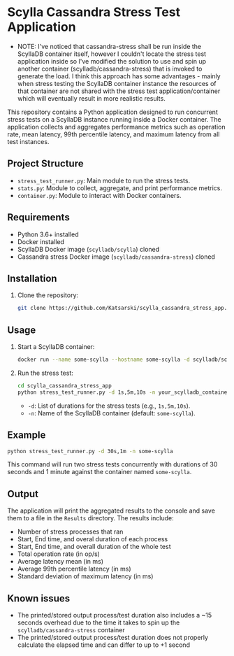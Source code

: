 # Scylla Cassandra Stress Test Application

- NOTE: I've noticed that cassandra-stress shall be run inside the ScyllaDB container itself, however I couldn't locate the stress test application inside so I've modified the solution to use and spin up another container (scylladb/cassandra-stress) that is invoked to generate the load. I think this approach has some advantages - mainly when stress testing the ScyllaDB container instance the resources of that container are not shared with the stress test application/container which will eventually result in more realistic results.

This repository contains a Python application designed to run concurrent stress tests on a ScyllaDB instance running inside a Docker container. The application collects and aggregates performance metrics such as operation rate, mean latency, 99th percentile latency, and maximum latency from all test instances.

## Project Structure

- `stress_test_runner.py`: Main module to run the stress tests.
- `stats.py`: Module to collect, aggregate, and print performance metrics.
- `container.py`: Module to interact with Docker containers.

## Requirements

- Python 3.6+ installed
- Docker installed
- ScyllaDB Docker image (`scylladb/scylla`) cloned
- Cassandra stress Docker image (`scylladb/cassandra-stress`) cloned

## Installation

1. Clone the repository:
    ```sh
    git clone https://github.com/Katsarski/scylla_cassandra_stress_app.git
    ```

## Usage

1. Start a ScyllaDB container:
    ```sh
    docker run --name some-scylla --hostname some-scylla -d scylladb/scylla --smp 1 --developer-mode 1
    ```

2. Run the stress test:
    ```sh
    cd scylla_cassandra_stress_app
    python stress_test_runner.py -d 1s,5m,10s -n your_scylladb_container_name
    ```

    - `-d`: List of durations for the stress tests (e.g., `1s,5m,10s`).
    - `-n`: Name of the ScyllaDB container (default: `some-scylla`).

## Example

```sh
python stress_test_runner.py -d 30s,1m -n some-scylla
```

This command will run two stress tests concurrently with durations of 30 seconds and 1 minute against the container named `some-scylla`.

## Output

The application will print the aggregated results to the console and save them to a file in the `Results` directory. The results include:

- Number of stress processes that ran
- Start, End time, and overal duration of each process
- Start, End time, and overall duration of the whole test
- Total operation rate (in op/s)
- Average latency mean (in ms)
- Average 99th percentile latency (in ms)
- Standard deviation of maximum latency (in ms)

## Known issues

- The printed/stored output process/test duration also includes a ~15 seconds overhead due to the time it takes to spin up the `scylladb/cassandra-stress` container
- The printed/stored output process/test duration does not properly calculate the elapsed time and can differ to up to +1 second 